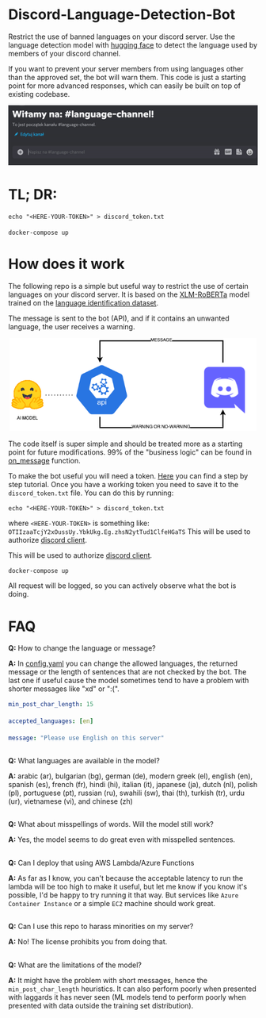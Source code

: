 # Discord-Language-Detection-Bot
Restrict the use of banned languages on your discord server. 
Use the language detection model with [hugging face](https://huggingface.co/papluca/xlm-roberta-base-language-detection) 
to detect the language used by members of your discord channel. 

If you want to prevent your server members from using languages other than the approved set, the bot will warn them. 
This code is just a starting point for more advanced responses, which can easily be built on top of existing codebase.
 

<p align="center"> <img src="assets/example.gif"/> </p>

# TL; DR:

```
echo "<HERE-YOUR-TOKEN>" > discord_token.txt

docker-compose up
```

# How does it work

The following repo is a simple but useful way to restrict the use of certain languages on your discord server.
It is based on the [XLM-RoBERTa](https://huggingface.co/papluca/xlm-roberta-base-language-detection) model trained on the [language identification dataset](https://huggingface.co/papluca/xlm-roberta-base-language-detection).

The message is sent to the bot (API), and if it contains an unwanted language, the user receives a warning.

<p align="center"> <img src="assets/diagram.png" width="500px"> </p>

The code itself is super simple and should be treated more as a starting point for future modifications. 
99% of the "business logic" can be found in [on_message](https://github.com/tugot17/Discord-Language-Bot/blob/34775d5ea03cfa8e62e9b854d02767b15f302869/app/main.py#L24)
function.

To make the bot useful you will need a token. [Here](https://www.writebots.com/discord-bot-token/) you can find a step by step tutorial.
Once you have a working token you need to save it to the `discord_token.txt` file. You can do this by running:  

```
echo "<HERE-YOUR-TOKEN>" > discord_token.txt
```

where `<HERE-YOUR-TOKEN>` is something like: `OTIIzaaTcjY2xOussUy.YbkUkg.Eg.zhsN2ytTud1ClfeHGaTS`
This will be used to authorize [discord client](https://discordpy.readthedocs.io/en/stable/api.html#client).

This will be used to authorize [discord client](https://discordpy.readthedocs.io/en/stable/api.html#client).

```
docker-compose up
```

All request will be logged, so you can actively observe what the bot is doing.

# FAQ
**Q:** How to change the language or message?

**A:** In [config.yaml](config.yaml) you can change the allowed languages, 
the returned message or the length of sentences that are not checked by the bot. 
The last one if useful cause the model sometimes tend to have a problem with shorter messages like "xd" or ":(".    
```yaml
min_post_char_length: 15

accepted_languages: [en]

message: "Please use English on this server"
```

##

**Q:** What languages are available in the model? 

**A:** arabic (ar), bulgarian (bg), german (de), modern greek (el), english (en), spanish (es), french (fr), hindi (hi), italian (it), japanese (ja), dutch (nl), polish (pl), portuguese (pt), russian (ru), swahili (sw), thai (th), turkish (tr), urdu (ur), vietnamese (vi), and chinese (zh)

##

**Q:** What about misspellings of words. Will the model still work?  

**A:** Yes, the model seems to do great even with misspelled sentences.

##

**Q:** Can I deploy that using AWS Lambda/Azure Functions

**A:** As far as I know, you can't because the acceptable latency to run the lambda will be too high to make it useful, but let me know if you know it's possible, I'd be happy to try running it that way. 
But services like `Azure Container Instance` or a simple `EC2` machine should work great. 

##

**Q:** Can I use this repo to harass minorities on my server? 

**A:** No! The license prohibits you from doing that. 

##

**Q:** What are the limitations of the model?

**A:** It might have the problem with short messages, hence the `min_post_char_length` heuristics. It can also perform poorly when presented with laggards it has never seen (ML models tend to perform poorly when presented with data outside the training set distribution).


